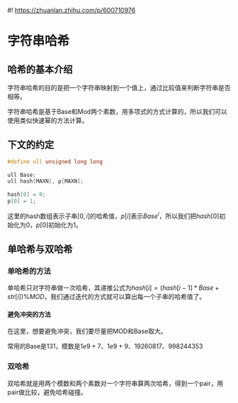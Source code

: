 #! https://zhuanlan.zhihu.com/p/600710976
# 字符串哈希

## 哈希的基本介绍

字符串哈希的目的是把一个字符串映射到一个值上，通过比较值来判断字符串是否相等。

字符串哈希是基于Base和Mod两个素数，用多项式的方式计算的，所以我们可以使用类似快速幂的方法计算。

## 下文的约定

```c++
#define ull unsigned long long
 
ull Base;
ull hash[MAXN], p[MAXN];
 
hash[0] = 0;
p[0] = 1;
```

这里的hash数组表示子串$[0,i]$的哈希值，$p[i]$表示$Base^{i}$，所以我们把$hash[0]$初始化为0，$p[0]$初始化为1。

## 单哈希与双哈希

### 单哈希的方法

单哈希只对字符串做一次哈希，其递推公式为$hash[i] = (hash[i - 1] * Base + str[i]) \% MOD$，我们通过迭代的方式就可以算出每一个子串的哈希值了。

#### 避免冲突的方法

在这里，想要避免冲突，我们要尽量把MOD和Base取大。

常用的Base是131，模数是$1e9 + 7$、$1e9+9$、$19260817$、$998244353$

### 双哈希

双哈希就是用两个模数和两个素数对一个字符串算两次哈希，得到一个pair，用pair做比较，避免哈希碰撞。

